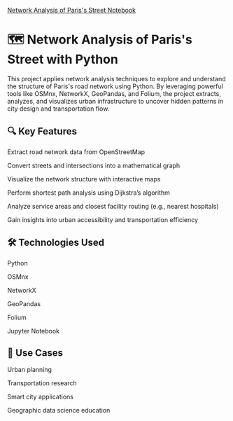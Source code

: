 [Network Analysis of Paris's Street Notebook](https://nbviewer.org/github/youssef-gis/Road-Network-Analysis/blob/main/road_network_analysis.ipynb)

# 🗺️ Network Analysis of Paris's Street with Python
This project applies network analysis techniques to explore and understand the structure of Paris's road network using Python. By leveraging powerful tools like OSMnx, NetworkX, GeoPandas, and Folium, the project extracts, analyzes, and visualizes urban infrastructure to uncover hidden patterns in city design and transportation flow.

## 🔍 Key Features
Extract road network data from OpenStreetMap

Convert streets and intersections into a mathematical graph

Visualize the network structure with interactive maps

Perform shortest path analysis using Dijkstra’s algorithm

Analyze service areas and closest facility routing (e.g., nearest hospitals)

Gain insights into urban accessibility and transportation efficiency

## 🛠 Technologies Used
Python

OSMnx

NetworkX

GeoPandas

Folium

Jupyter Notebook

## 📌 Use Cases
Urban planning

Transportation research

Smart city applications

Geographic data science education

